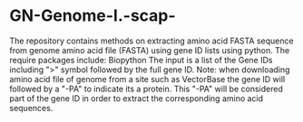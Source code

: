 # GN-Genome-I.-scap-

The repository contains methods on extracting amino acid FASTA sequence from genome amino acid file (FASTA) using gene ID lists using python. 
The require packages include: Biopython
The input is a list of the Gene IDs including ">" symbol followed by the full gene ID. Note: when downloading amino acid file of genome from a site such as VectorBase the gene ID will followed by a "-PA" to indicate its a protein. This "-PA" will be considered part of the gene ID in order to extract the corresponding amino acid sequences. 
